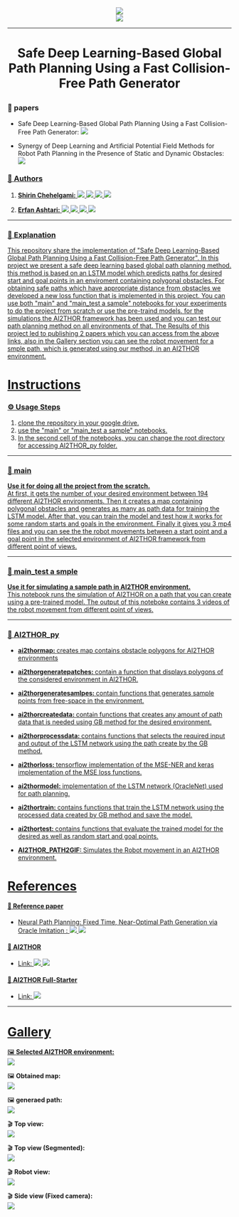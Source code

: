 <div align = center>
<a href='https://github.com/our-projects-github/Safe-Deep-Learning-Based-Global-Path-Planning-Using-a-Fast-Collision-Free-Path-Generator'><img src='https://github.com/our-projects-github/Safe-Deep-Learning-Based-Global-Path-Planning-Using-a-Fast-Collision-Free-Path-Generator/blob/main/cover.png' type='image'></a>
<div align = center>
<a href='https://github.com/allenai/ai2thor-colab'><img src='https://github.com/our-projects-github/Safe-Deep-Learning-Based-Global-Path-Planning-Using-a-Fast-Collision-Free-Path-Generator/blob/main/cover_ai2thor.png' type='image'></a>
<div align = left>
    
---
    
# <p align="center"> <fon>Safe Deep Learning-Based Global Path Planning Using a Fast Collision-Free Path Generator</strong>
    
### 📃 papers
- Safe Deep Learning-Based Global Path Planning Using a Fast Collision-Free Path Generator:  </a> <a href="https://papers.ssrn.com/sol3/papers.cfm?abstract_id=4170011" target="_blank"><img src="https://img.shields.io/badge/Preprint-Link-gold"> </a>
    
- Synergy of Deep Learning and Artificial Potential Field Methods for Robot Path Planning in the Presence of Static and Dynamic Obstacles:  <a href="https://ieeexplore.ieee.org/document/9827047   " target="_blank">
        <img src="https://img.shields.io/badge/IEEE-Link-gold">
    
    

 
### 📝 Authors

1. <strong>Shirin Chehelgami:</strong>   </a> <a href="https://scholar.google.com/citations?hl=en&user=9o7mR3oAAAAJ" target="_blank">
        <img src="https://img.shields.io/badge/Google Scholar-Link-lightblue"> </a> <a href="https://github.com/shirin-chehelgami" target="_blank">
        <img src="https://img.shields.io/badge/github-Link-blue"> </a> <a href="https://www.linkedin.com/in/shirin-chehelgami-208568148/" target="_blank">
        <img src="https://img.shields.io/badge/Linkedin-Link-darkblue"> </a> <a href="https://www.researchgate.net/profile/Shirin-Chehelgami" target="_blank">
        <img src="https://img.shields.io/badge/Researchgate-Link-lightgreen">
    
2. <strong>Erfan Ashtari:</strong>  </a> <a href="https://scholar.google.com/citations?user=HAQgK8UAAAAJ&hl=en" target="_blank">
        <img src="https://img.shields.io/badge/Google Scholar-Link-lightblue"> </a> <a href="https://github.com/erfan-ashtari" target="_blank">
        <img src="https://img.shields.io/badge/github-Link-blue"> </a> <a href="https://www.linkedin.com/in/erfan-ashtari-60241ba5/" target="_blank">
        <img src="https://img.shields.io/badge/Linkedin-Link-darkblue"> </a> <a href="https://www.researchgate.net/profile/Erfan-Ashtari" target="_blank">
        <img src="https://img.shields.io/badge/Researchgate-Link-lightgreen">

---

### 💬 Explanation

This repository share the implementation of "Safe Deep Learning-Based Global Path Planning Using a Fast Collision-Free Path Generator". In this project we present a safe deep learning based global path planning method. this method is based on an LSTM model which predicts paths for desired start and goal points in an enviroment containing polygonal obstacles. For obtaining safe paths which have appropriate distance from obstacles we developed a new loss function that is implemented in this project. You can use both "main" and "main_test a sample" notebooks for your experiments to do the project from scratch or use the pre-traind models. for the simulations the AI2THOR framework has been used and you can test our path planning method on all environments of that. The Results of this project led to publishing 2 papers which you can access from the above links, also in the Gallery section you can see the robot movement for a smple path, which is generated using our method, in an AI2THOR environment.  
  
# Instructions
   

### ⚙ Usage Steps
1. clone the repository in your google drive. 
2. use the "main" or "main_test a sample" notebooks. 
3. In the second cell of the notebooks, you can change the root directory for accessing AI2THOR_py folder.

---       
    
### 📄 main 

<strong>Use it for doing all the project from the scratch.</strong>
<br> 
At first, it gets the number of your desired environment between 194 different AI2THOR environments. Then it creates a map containing polygonal obstacles and generates as many as path data for training the LSTM model. After that, you can train the model and test how it works for some random starts and goals in the environment. Finally it gives you 3 mp4 files and you can see the the robot movements between a start point and a goal point in the selected environment of AI2THOR framework from different point of views. 

---

### 📄 main_test a smple  

<strong>Use it for simulating a sample path in AI2THOR environment.</strong>
<br> This notebook runs the simulation of AI2THOR on a path that you can create using a pre-trained model. The output of this noteboke contains 3 videos of the robot movement from different point of views.

---
    
### 📁 AI2THOR_py    
    
- <strong> ai2thormap: </strong> creates map contains obstacle polygons for AI2THOR environments
    
    
- <strong> ai2thorgeneratepatches: </strong> contain a function that displays polygons of the considered environment in AI2THOR.
    

- <strong> ai2thorgeneratesamlpes: </strong> contain functions that generates sample points from free-space in the environment.
    
    
- <strong> ai2thorcreatedata: </strong> contain functions that creates any amount of path data that is needed using GB method for the desired environment.
    
    
- <strong> ai2thorprocessdata: </strong> contains functions that selects the required input and output of the LSTM network using the path create by the GB method.
        
    
- <strong> ai2thorloss: </strong> tensorflow implementation of the MSE-NER and keras implementation of the MSE loss functions.
    
    
- <strong> ai2thormodel: </strong> implementation of the LSTM network (OracleNet) used for path planning.
    
    
- <strong> ai2thortrain: </strong> contains functions that train the LSTM network using the processed data created by GB method and save the model.
    
    
- <strong> ai2thortest: </strong> contains functions that evaluate the trained model for the desired as well as random start and goal points.
    

- <strong> AI2THOR_PATH2GIF: </strong> Simulates the Robot movement in an AI2THOR environment.
    
    
    
    

  
# References

#### 📃 Reference paper   
- Neural Path Planning: Fixed Time, Near-Optimal Path Generation via Oracle Imitation :   </a> <a href="https://ieeexplore.ieee.org/abstract/document/8968089" target="_blank">
        <img src="https://img.shields.io/badge/IEEE-Link-darkblue"> </a> <a href="https://arxiv.org/abs/1904.11102" target="_blank">
        <img src="https://img.shields.io/badge/Arxiv-Link-blue">


#### 🤖 AI2THOR
- Link:   </a> <a href="https://ai2thor.allenai.org/" target="_blank">
        <img src="https://img.shields.io/badge/AI2THOR-Website-green"> </a> <a href="https://github.com/allenai/ai2thor-colab" target="_blank">
        <img src="https://img.shields.io/badge/AI2THOR-Github-darkgreen">

#### 🦾 AI2THOR Full-Starter
- Link:  </a> <a href="https://colab.research.google.com/github/allenai/ai2thor-colab/blob/main/templates/AI2_THOR_Full_Starter_Template.ipynb" target="_blank">
        <img src="https://img.shields.io/badge/AI2THOR-Google Colab-orange">
---

# Gallery

🖼 <strong>Selected AI2THOR environment:</strong>   
<img src='https://github.com/our-projects-github/Safe-Deep-Learning-Based-Global-Path-Planning-Using-a-Fast-Collision-Free-Path-Generator/blob/main/sample%20videos/AI2THOR_environment.png' type='image'></a>    

🖼 <strong>Obtained map:</strong>   
<img src='https://github.com/our-projects-github/Safe-Deep-Learning-Based-Global-Path-Planning-Using-a-Fast-Collision-Free-Path-Generator/blob/main/sample%20videos/map.png' type='image'></a>  
 
🖼 <strong>generaed path:</strong>    
<img src='https://github.com/our-projects-github/Safe-Deep-Learning-Based-Global-Path-Planning-Using-a-Fast-Collision-Free-Path-Generator/blob/main/sample%20videos/path.png' type='image'></a>  
    
🎬 <strong>Top view:</strong><br>
![](https://github.com/our-projects-github/Safe-Deep-Learning-Based-Global-Path-Planning-Using-a-Fast-Collision-Free-Path-Generator/blob/main/sample%20videos/Top%20view.gif)

🎬 <strong>Top view (Segmented):</strong><br>
![](https://github.com/our-projects-github/Safe-Deep-Learning-Based-Global-Path-Planning-Using-a-Fast-Collision-Free-Path-Generator/blob/main/sample%20videos/Top%20view_Segment.gif)

🎬 <strong>Robot view:</strong><br>
![](https://github.com/our-projects-github/Safe-Deep-Learning-Based-Global-Path-Planning-Using-a-Fast-Collision-Free-Path-Generator/blob/main/sample%20videos/Robot%20eyes%20view.gif)

🎬 <strong>Side view (Fixed camera):</strong><br>
![](https://github.com/our-projects-github/Safe-Deep-Learning-Based-Global-Path-Planning-Using-a-Fast-Collision-Free-Path-Generator/blob/main/sample%20videos/Side%20view.gif)
